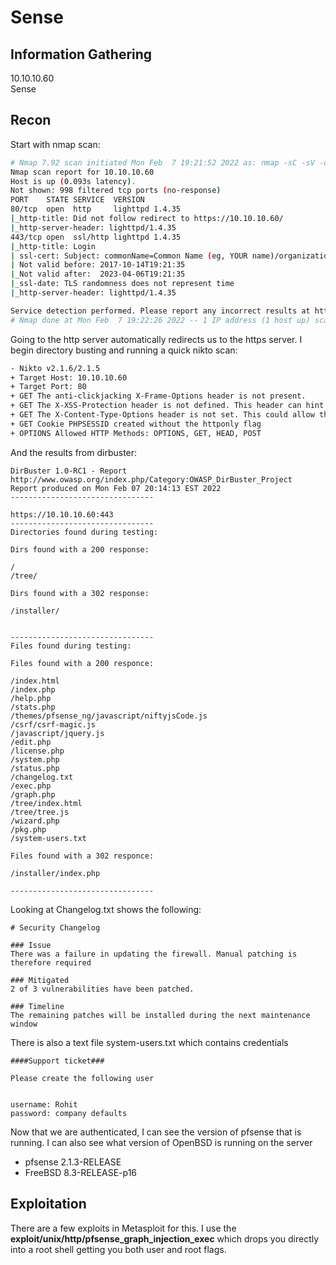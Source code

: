 # Sense

## Information Gathering
10.10.10.60<br>
Sense

## Recon
Start with nmap scan:<br>
```bash
# Nmap 7.92 scan initiated Mon Feb  7 19:21:52 2022 as: nmap -sC -sV -oN nmap/sense.nmap 10.10.10.60
Nmap scan report for 10.10.10.60
Host is up (0.093s latency).
Not shown: 998 filtered tcp ports (no-response)
PORT    STATE SERVICE  VERSION
80/tcp  open  http     lighttpd 1.4.35
|_http-title: Did not follow redirect to https://10.10.10.60/
|_http-server-header: lighttpd/1.4.35
443/tcp open  ssl/http lighttpd 1.4.35
|_http-title: Login
| ssl-cert: Subject: commonName=Common Name (eg, YOUR name)/organizationName=CompanyName/stateOrProvinceName=Somewhere/countryName=US
| Not valid before: 2017-10-14T19:21:35
|_Not valid after:  2023-04-06T19:21:35
|_ssl-date: TLS randomness does not represent time
|_http-server-header: lighttpd/1.4.35

Service detection performed. Please report any incorrect results at https://nmap.org/submit/ .
# Nmap done at Mon Feb  7 19:22:26 2022 -- 1 IP address (1 host up) scanned in 33.53 seconds
```
Going to the http server automatically redirects us to the https server. I begin directory busting and running a quick nikto scan:<br>
```bash
- Nikto v2.1.6/2.1.5
+ Target Host: 10.10.10.60
+ Target Port: 80
+ GET The anti-clickjacking X-Frame-Options header is not present.
+ GET The X-XSS-Protection header is not defined. This header can hint to the user agent to protect against some forms of XSS
+ GET The X-Content-Type-Options header is not set. This could allow the user agent to render the content of the site in a different fashion to the MIME type
+ GET Cookie PHPSESSID created without the httponly flag
+ OPTIONS Allowed HTTP Methods: OPTIONS, GET, HEAD, POST 
```
And the results from dirbuster:<br>
```
DirBuster 1.0-RC1 - Report
http://www.owasp.org/index.php/Category:OWASP_DirBuster_Project
Report produced on Mon Feb 07 20:14:13 EST 2022
--------------------------------

https://10.10.10.60:443
--------------------------------
Directories found during testing:

Dirs found with a 200 response:

/
/tree/

Dirs found with a 302 response:

/installer/


--------------------------------
Files found during testing:

Files found with a 200 responce:

/index.html
/index.php
/help.php
/stats.php
/themes/pfsense_ng/javascript/niftyjsCode.js
/csrf/csrf-magic.js
/javascript/jquery.js
/edit.php
/license.php
/system.php
/status.php
/changelog.txt
/exec.php
/graph.php
/tree/index.html
/tree/tree.js
/wizard.php
/pkg.php
/system-users.txt

Files found with a 302 responce:

/installer/index.php

--------------------------------
```
Looking at Changelog.txt shows the following:
```
# Security Changelog 

### Issue
There was a failure in updating the firewall. Manual patching is therefore required

### Mitigated
2 of 3 vulnerabilities have been patched.

### Timeline
The remaining patches will be installed during the next maintenance window
```
There is also a text file system-users.txt which contains credentials
```
####Support ticket###

Please create the following user


username: Rohit
password: company defaults
```
Now that we are authenticated, I can see the version of pfsense that is running. I can also see what version of OpenBSD is running on the server
<ul>
	<li>pfsense 2.1.3-RELEASE</li>
	<li>FreeBSD 8.3-RELEASE-p16</li>
</ul>

## Exploitation
There are a few exploits in Metasploit for this. I use the <b>exploit/unix/http/pfsense_graph_injection_exec</b> which drops you directly into a root shell getting you both user and root flags.

